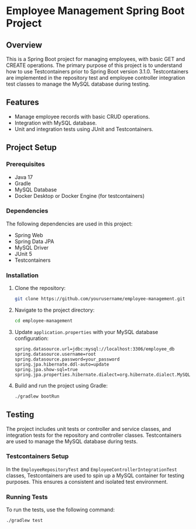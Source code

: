 # Employee Management Spring Boot Project

## Overview

This is a Spring Boot project for managing employees, with basic GET and CREATE operations. The primary purpose of this project is to understand how to use Testcontainers prior to Spring Boot version 3.1.0. Testcontainers are implemented in the repository test and employee controller integration test classes to manage the MySQL database during testing.

## Features

- Manage employee records with basic CRUD operations.
- Integration with MySQL database.
- Unit and integration tests using JUnit and Testcontainers.

## Project Setup

### Prerequisites

- Java 17
- Gradle
- MySQL Database
- Docker Desktop or Docker Engine (for testcontainers)

### Dependencies

The following dependencies are used in this project:

- Spring Web
- Spring Data JPA
- MySQL Driver
- JUnit 5
- Testcontainers

### Installation

1. Clone the repository:
    ```sh
    git clone https://github.com/yourusername/employee-management.git
    ```
2. Navigate to the project directory:
    ```sh
    cd employee-management
    ```
3. Update `application.properties` with your MySQL database configuration:
    ```properties
    spring.datasource.url=jdbc:mysql://localhost:3306/employee_db
    spring.datasource.username=root
    spring.datasource.password=your_password
    spring.jpa.hibernate.ddl-auto=update
    spring.jpa.show-sql=true
    spring.jpa.properties.hibernate.dialect=org.hibernate.dialect.MySQL8Dialect
    ```

4. Build and run the project using Gradle:
    ```sh
    ./gradlew bootRun
    ```

## Testing

The project includes unit tests or controller and service classes, and integration tests for the repository and controller classes. Testcontainers are used to manage the MySQL database during tests.

### Testcontainers Setup

In the `EmployeeRepositoryTest` and `EmployeeControllerIntegrationTest` classes, Testcontainers are used to spin up a MySQL container for testing purposes. This ensures a consistent and isolated test environment.

### Running Tests

To run the tests, use the following command:
```sh
./gradlew test
